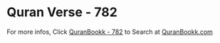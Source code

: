 # Quran Verse - 782 

For more infos, Click [QuranBookk - 782](https://www.quranbookk.com/quran/search?q=782) to Search at [QuranBookk.com](http://quranbookk.com/)